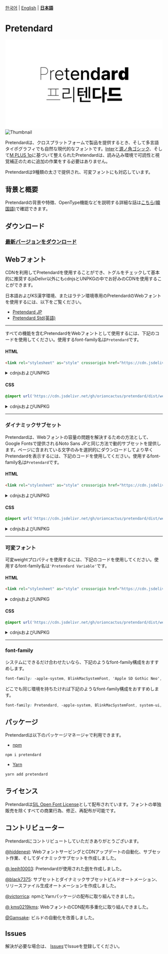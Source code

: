 [한국어](/README.md) | [English](/docs/readme/en/README.md) | [**日本語**](/docs/readme/ja/README.md)

# Pretendard

![Thumbnail](/thumbnail.svg#gh-light-mode-only)
![Thumbnail](/thumbnail-white.svg#gh-dark-mode-only)

Pretendardは、クロスプラットフォームで製品を提供するとき、そして多言語タイポグラフィでも自然な現代的なフォントです。[Inter](https://github.com/rsms/inter)と[源ノ角ゴシック](https://fonts.adobe.com/fonts/source-han-sans-japanese)、そして[M PLUS 1p](https://github.com/coz-m/MPLUS_FONTS)に基づいて整えられたPretendardは、読み込み環境で可読性と視覚補正のために追加の作業をする必要はありません。

Pretendardは9種類の太さで提供され、可変フォントにも対応しています。

## 背景と概要

Pretendardの背景や特徴、OpenType機能などを説明する詳細な話は[こちら(韓国語)](https://cactus.tistory.com/306)で確認できます。

## ダウンロード

### [最新バージョンをダウンロード](https://github.com/orioncactus/pretendard/releases/latest)

## Webフォント

CDNを利用してPretendardを使用することができ、トグルをチェックして基本的に推奨するjsDelivr以外にもcdnjsとUNPKGの中でお好みのCDNを使用することができます。

日本語およびKS漢字環境、またはラテン環境専用のPretendardのWebフォントを使用するには、以下をご覧ください。

-   [Pretendard JP](/docs/webfonts/ja/PretendardJP.md)
-   [Pretendard Std(英語)](/docs/webfonts/en/PretendardStd.md)

---

すべての機能を含むPretendardをWebフォントとして使用するには、下記のコードを使用してください。使用するfont-family名は`Pretendard`です。

#### HTML

```html
<link rel="stylesheet" as="style" crossorigin href="https://cdn.jsdelivr.net/gh/orioncactus/pretendard/dist/web/static/pretendard.css" />
```

<details/>

<summary>cdnjsおよびUNPKG</summary>

###### cdnjs

```html
<link rel="stylesheet" as="style" crossorigin href="https://cdnjs.cloudflare.com/ajax/libs/pretendard/1.3.0/static/pretendard.css" />
```

###### UNPKG

```html
<link rel="stylesheet" as="style" crossorigin href="https://unpkg.com/pretendard@1.3.0/dist/web/static/pretendard.css" />
```

</details>

#### CSS

```css
@import url('https://cdn.jsdelivr.net/gh/orioncactus/pretendard/dist/web/static/pretendard.css');
```

<details/>

<summary>cdnjsおよびUNPKG</summary>

###### cdnjs

```css
@import url('https://cdnjs.cloudflare.com/ajax/libs/pretendard/1.3.0/static/pretendard.css');
```

###### UNPKG

```css
@import url('https://unpkg.com/pretendard@1.3.0/dist/web/static/pretendard.css');
```

</details>

---

### ダイナミックサブセット

Pretendardは、Webフォントの容量の問題を解決するための方法として、Google Fontsで提供されるNoto Sans JPと同じ方法で動的サブセットを提供します。ページに含まれている文字のみを選択的にダウンロードしてより早くPretendardを表示するには、下記のコードを使用してください。使用するfont-family名は`Pretendard`です。

#### HTML

```html
<link rel="stylesheet" as="style" crossorigin href="https://cdn.jsdelivr.net/gh/orioncactus/pretendard/dist/web/static/pretendard-dynamic-subset.css" />
```

<details/>

<summary>cdnjsおよびUNPKG</summary>

###### cdnjs

```html
<link rel="stylesheet" as="style" crossorigin href="https://cdnjs.cloudflare.com/ajax/libs/pretendard/1.3.0/static/pretendard-dynamic-subset.css" />
```

###### UNPKG

```html
<link rel="stylesheet" as="style" crossorigin href="https://unpkg.com/pretendard@1.3.0/dist/web/static/pretendard-dynamic-subset.css" />
```

</details>

#### CSS

```css
@import url('https://cdn.jsdelivr.net/gh/orioncactus/pretendard/dist/web/static/pretendard-dynamic-subset.css');
```

<details/>

<summary>cdnjsおよびUNPKG</summary>

###### cdnjs

```css
@import url('https://cdnjs.cloudflare.com/ajax/libs/pretendard/1.3.0/static/pretendard-dynamic-subset.css');
```

###### UNPKG

```css
@import url('https://unpkg.com/pretendard@1.3.0/dist/web/static/pretendard-dynamic-subset.css');
```

</details>

---

### 可変フォント

可変weightプロパティを使用するには、下記のコードを使用してください。使用するfont-family名は`'Pretendard Variable'`です。

#### HTML

```html
<link rel="stylesheet" as="style" crossorigin href="https://cdn.jsdelivr.net/gh/orioncactus/pretendard/dist/web/variable/pretendardvariable.css" />
```

<details/>

<summary>cdnjsおよびUNPKG</summary>

###### cdnjs

```html
<link rel="stylesheet" as="style" crossorigin href="https://cdnjs.cloudflare.com/ajax/libs/pretendard/1.3.0/variable/pretendardvariable.css" />
```

###### UNPKG

```html
<link rel="stylesheet" as="style" crossorigin href="https://unpkg.com/pretendard@1.3.0/dist/web/variable/pretendardvariable.css" />
```

</details>

#### CSS

```css
@import url('https://cdn.jsdelivr.net/gh/orioncactus/pretendard/dist/web/variable/pretendardvariable.css');
```

<details/>

<summary>cdnjsおよびUNPKG</summary>

###### cdnjs

```css
@import url('https://cdnjs.cloudflare.com/ajax/libs/pretendard/1.3.0/variable/pretendardvariable.css');
```

###### UNPKG

```css
@import url('https://unpkg.com/pretendard@1.3.0/dist/web/variable/pretendardvariable.css');
```

</details>

---

### font-family

システムにできるだけ合わせたいなら、下記のようなfont-family構成をおすすめします。

```css
font-family: -apple-system, BlinkMacSystemFont, 'Apple SD Gothic Neo', Pretendard, Roboto, 'Noto Sans KR', 'Segoe UI', 'Malgun Gothic', 'Apple Color Emoji', 'Segoe UI Emoji', 'Segoe UI Symbol', sans-serif;
```

どこでも同じ環境を持ちたければ下記のようなfont-family構成をおすすめします。

```css
font-family: Pretendard, -apple-system, BlinkMacSystemFont, system-ui, Roboto, 'Helvetica Neue', 'Segoe UI', 'Apple SD Gothic Neo', 'Noto Sans KR', 'Malgun Gothic', 'Apple Color Emoji', 'Segoe UI Emoji', 'Segoe UI Symbol', sans-serif;
```

## パッケージ

Pretendardは以下のパッケージマネージャで利用できます。

-   [npm](https://www.npmjs.com/package/pretendard)

```bash
npm i pretendard
```

-   [Yarn](https://yarnpkg.com/package/pretendard)

```bash
yarn add pretendard
```

## ライセンス

Pretendardは[SIL Open Font License](https://scripts.sil.org/OFL)として配布されています。フォントの単独販売を除くすべての商業行為、修正、再配布が可能です。

## コントリビューター

Pretendardにコントリビュートしていただきありがとうございます。

[@hiddenest](https://github.com/hiddenest): WebフォントサービングとCDNアップデートの自動化、サブセット作業、そしてダイナミックサブセットを作成しました。

[@ leejh10003](https://github.com/leejh10003): Pretendardが使用された[例](/examples)を作成しました。

[@black7375](https://github.com/black7375): サブセットとダイナミックサブセットビルドオートメーション、リリースファイル生成オートメーションを作成しました。

[@victorrica](https://github.com/victorrica): npmとYarnパッケージの配布に取り組んできました。

[@ kms0219kms](https://github.com/kms0219kms): WebフォントのCDN配布多重化に取り組んできました。

[@Gamsake](https://github.com/Gamsake): ビルドの自動化を改善しました。


## Issues

解決が必要な場合は、 [Issues](https://github.com/orioncactus/pretendard/issues)でIssueを登録してください。
